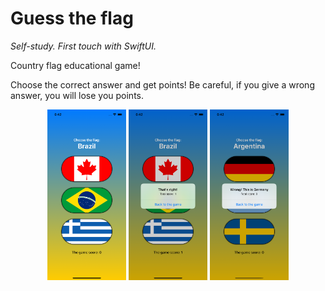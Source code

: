 # Guess the flag
*Self-study. First touch with SwiftUI.*

Сountry flag educational game! 

Choose the correct answer and get points! Be careful, if you give a wrong answer, you will lose you points.

  <p align="center" width="100%"> 
    <img width="25%" src="/GuessFlag/Assets.xcassets/first.imageset/Simulator Screen Shot - iPhone 13 - 2022-07-07 at 18.42.30.png">
    <img width="25%" src="/GuessFlag/Assets.xcassets/right.imageset/Simulator Screen Shot - iPhone 13 - 2022-07-07 at 18.42.36.png">
    <img width="25%" src="/GuessFlag/Assets.xcassets/wrong.imageset/Simulator Screen Shot - iPhone 13 - 2022-07-07 at 18.42.56.png">
  </p>
